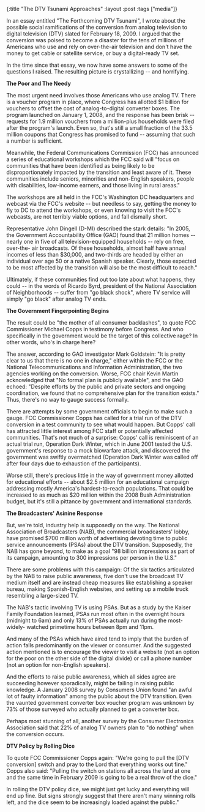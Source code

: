 {:title "The DTV Tsunami Approaches"
:layout :post
:tags  ["media"]}

In an essay entitled "The Forthcoming DTV Tsunami", I wrote about the
possible social ramifications of the conversion from analog television to
digital television (DTV) slated for February 18, 2009. I argued that the
conversion was poised to become a disaster for the tens of millions of
Americans who use and rely on over-the-air television and don't have the money
to get cable or satellite service, or buy a digital-ready TV set.  
  
In the time since that essay, we now have some answers to some of the
questions I raised. The resulting picture is crystallizing -- and horrifying.  
  
**The Poor and The Needy**   
  
The most urgent need involves those Americans who use analog TV. There is a
voucher program in place, where Congress has allotted $1 billion for vouchers
to offset the cost of analog-to-digital converter boxes. The program launched
on January 1, 2008, and the response has been brisk -- requests for 1.9
million vouchers from a million-plus households were filed after the program's
launch. Even so, that's still a small fraction of the 33.5 million coupons
that Congress has promised to fund -- assuming that such a number is
sufficient.  
  
Meanwhile, the Federal Communications Commission (FCC) has announced a series
of educational workshops which the FCC said will "focus on communities that
have been identified as being likely to be disproportionately impacted by the
transition and least aware of it. These communities include seniors,
minorities and non-English speakers, people with disabilities, low-income
earners, and those living in rural areas."  
  
The workshops are all held in the FCC's Washington DC headquarters and webcast
via the FCC's website -- but needless to say, getting the money to fly to DC
to attend the workshops, or even knowing to visit the FCC's webcasts, are not
terribly viable options, and fall dismally short.  
  
Representative John Dingell (D-MI) described the stark details: "In 2005, the
Government Accountability Office (GAO) found that 21 million homes -- nearly
one in five of all television-equipped households -- rely on free, over-the-
air broadcasts. Of these households, almost half have annual incomes of less
than $30,000, and two-thirds are headed by either an individual over age 50 or
a native Spanish speaker. Clearly, those expected to be most affected by the
transition will also be the most difficult to reach."  
  
Ultimately, if these communities find out too late about what happens, they
could -- in the words of Ricardo Byrd, president of the National Association
of Neighborhoods -- suffer from "go black shock", where TV service will
simply "go black" after analog TV ends.  
  
**The Government Fingerpointing Begins**   
  
The result could be "the mother of all consumer backlashes", to quote FCC
Commissioner Michael Copps in testimony before Congress. And who specifically
in the government would be the target of this collective rage? In other words,
who's in charge here?  
  
The answer, according to GAO investigator Mark Goldstein: "It is pretty clear
to us that there is no one in charge," either within the FCC or the National
Telecommunications and Information Administration, the two agencies working on
the conversion. Worse, FCC chair Kevin Martin acknowledged that "No formal
plan is publicly available", and the GAO echoed: "Despite efforts by the
public and private sectors and ongoing coordination, we found that no
comprehensive plan for the transition exists." Thus, there's no way to gauge
success formally.  
  
There are attempts by some government officials to begin to make such a gauge.
FCC Commissioner Copps has called for a trial run of the DTV conversion in a
test community to see what would happen. But Copps' call has attracted little
interest among FCC staff or potentially affected communities. That's not much
of a surprise: Copps' call is reminiscent of an actual trial run, Operation
Dark Winter, which in June 2001 tested the U.S. government's response to a
mock biowarfare attack, and discovered the government was swiftly overmatched
(Operation Dark Winter was called off after four days due to exhaustion of the
participants).  
  
Worse still, there's precious little in the way of government money allotted
for educational efforts -- about $2.5 million for an educational campaign
addressing mostly America's hardest-to-reach populations. That could be
increased to as much as $20 million within the 2008 Bush Administration
budget, but it's still a pittance by government and international standards.  
  
**The Broadcasters' Asinine Response**   
  
But, we're told, industry help is supposedly on the way. The National
Association of Broadcasters (NAB), the commercial broadcasters' lobby, have
promised $700 million worth of advertising devoting time to public service
announcements (PSAs) about the DTV transition. Supposedly, the NAB has gone
beyond, to make as a goal "98 billion impressions as part of its campaign,
amounting to 300 impressions per person in the U.S."  
  
There are some problems with this campaign: Of the six tactics articulated by
the NAB to raise public awareness, five don't use the broadcast TV medium
itself and are instead cheap measures like establishing a speaker bureau,
making Spanish-English websites, and setting up a mobile truck resembling a
large-sized TV.  
  
The NAB's tactic involving TV is using PSAs. But as a study by the Kaiser
Family Foundation learned, PSAs run most often in the overnight hours
(midnight to 6am) and only 13% of PSAs actually run during the most-widely-
watched primetime hours between 8pm and 11pm.  
  
And many of the PSAs which have aired tend to imply that the burden of action
falls predominantly on the viewer or consumer. And the suggested action
mentioned is to encourage the viewer to visit a website (not an option for the
poor on the other side of the digital divide) or call a phone number (not an
option for non-English speakers).  
  
And the efforts to raise public awareness, which all sides agree are
succeeding however sporadically, might be failing in raising public knowledge.
A January 2008 survey by Consumers Union found "an awful lot of faulty
information" among the public about the DTV transition. Even the vaunted
government converter box voucher program was unknown by 73% of those surveyed
who actually planned to get a converter box.  
  
Perhaps most stunning of all, another survey by the Consumer Electronics
Association said that 22% of analog TV owners plan to "do nothing" when the
conversion occurs.  
  
**DTV Policy by Rolling Dice**   
  
To quote FCC Commissioner Copps again: "We're going to pull the [DTV conversion] switch and pray to the Lord that everything works out fine."
Copps also said: "Pulling the switch on stations all across the land at one
and the same time in February 2009 is going to be a real throw of the dice."  
  
In rolling the DTV policy dice, we might just get lucky and everything will
end up fine. But signs strongly suggest that there aren't many winning rolls
left, and the dice seem to be increasingly loaded against the public."

